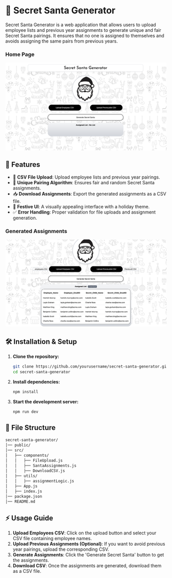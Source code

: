 # 🎅 Secret Santa Generator

Secret Santa Generator is a web application that allows users to upload employee lists and previous year assignments to generate unique and fair Secret Santa pairings. It ensures that no one is assigned to themselves and avoids assigning the same pairs from previous years.

### Home Page
![Home Page](./src/utils/screenshot2.png)

## 🚀 Features

- 📂 **CSV File Upload**: Upload employee lists and previous year pairings.
- 🔄 **Unique Pairing Algorithm**: Ensures fair and random Secret Santa assignments.
- 📥 **Download Assignments**: Export the generated assignments as a CSV file.
- 🎨 **Festive UI**: A visually appealing interface with a holiday theme.
- ✅ **Error Handling**: Proper validation for file uploads and assignment generation.

### Generated Assignments
![Generated Assignments](./src/utils/screenshot1.png)

## 🛠️ Installation & Setup

1. **Clone the repository:**
   ```sh
   git clone https://github.com/yourusername/secret-santa-generator.git
   cd secret-santa-generator
   ```
2. **Install dependencies:**
   ```sh
   npm install
   ```
3. **Start the development server:**
   ```sh
   npm run dev
   ```

## 📂 File Structure
```
secret-santa-generator/
│── public/
│── src/
│   ├── components/
│   │   ├── FileUpload.js
│   │   ├── SantaAssignments.js
│   │   ├── DownloadCSV.js
│   ├── utils/
│   │   ├── assignmentLogic.js
│   ├── App.js
│   ├── index.js
│── package.json
│── README.md
```

## ⚡ Usage Guide
1. **Upload Employees CSV**: Click on the upload button and select your CSV file containing employee names.
2. **Upload Previous Assignments (Optional)**: If you want to avoid previous year pairings, upload the corresponding CSV.
3. **Generate Assignments**: Click the 'Generate Secret Santa' button to get the assignments.
4. **Download CSV**: Once the assignments are generated, download them as a CSV file.



